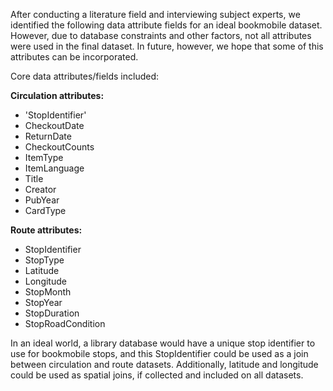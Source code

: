 After conducting a literature field and interviewing subject experts, we identified the following data attribute fields for an ideal bookmobile dataset. However, due to database constraints and other factors, not all attributes were used in the final dataset. In future, however, we hope that some of this attributes can be incorporated.

Core data attributes/fields included:

**Circulation attributes:**
* 'StopIdentifier' 
* CheckoutDate 
* ReturnDate 
* CheckoutCounts 
* ItemType 
* ItemLanguage 
* Title
* Creator 
* PubYear 
* CardType

**Route attributes:**
* StopIdentifier 
* StopType
* Latitude
* Longitude 
* StopMonth 
* StopYear 
* StopDuration 
* StopRoadCondition

In an ideal world, a library database would have a unique stop identifier to use for bookmobile stops, and this StopIdentifier could be used as a join between circulation and route datasets. Additionally, latitude and longitude could be used as spatial joins, if collected and included on all datasets.

